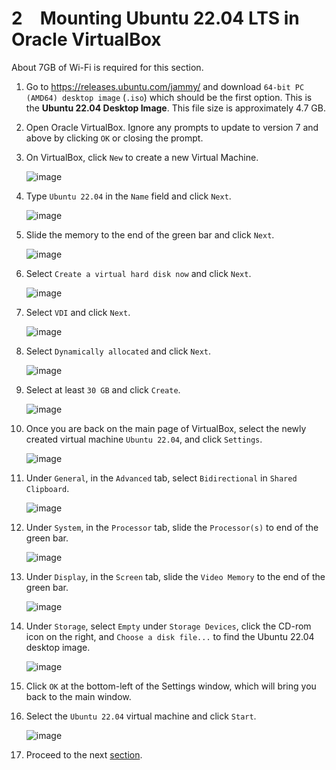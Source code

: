 
# 2&emsp;Mounting Ubuntu 22.04 LTS in Oracle VirtualBox
About 7GB of Wi-Fi is required for this section.
  
1. Go to https://releases.ubuntu.com/jammy/ and download `64-bit PC (AMD64) desktop image` (`.iso`) which should be the first option. This is the **Ubuntu 22.04 Desktop Image**. This file size is approximately 4.7 GB.
  
2. Open Oracle VirtualBox. Ignore any prompts to update to version 7 and above by clicking `OK` or closing the prompt.
  
3. On VirtualBox, click `New` to create a new Virtual Machine.
   
    ![image](https://github.com/user-attachments/assets/ed5c17a9-1cd8-4dde-9111-3e025cce4ff6)

4. Type `Ubuntu 22.04` in the `Name` field and click `Next`.
   
    ![image](https://github.com/user-attachments/assets/d1765b66-e0c8-4875-ab54-bd5eac2dd3c4)


5. Slide the memory to the end of the green bar and click `Next`.
   
    ![image](https://github.com/user-attachments/assets/873a43cb-2d6c-4639-9beb-e00a6e92a91c)

  
6. Select `Create a virtual hard disk now` and click `Next`.
    
    ![image](https://github.com/user-attachments/assets/19dc676d-7ad3-41c0-b9de-fe23048592a0)

  
7. Select `VDI` and click `Next`.
    
    ![image](https://github.com/user-attachments/assets/a80c2c1a-6562-4e67-8e3f-8ddf8f2133d2)

  
8. Select `Dynamically allocated` and click `Next`.

    ![image](https://github.com/user-attachments/assets/494c3b59-1fdd-4416-a1a7-b01b2d78c248)

  
9. Select at least `30 GB` and click `Create`.
    
    ![image](https://github.com/user-attachments/assets/23c0a206-e9cb-418b-a474-3444d4129a5d)

  
10. Once you are back on the main page of VirtualBox, select the newly created virtual machine `Ubuntu 22.04`, and click `Settings`.
    
    ![image](https://github.com/user-attachments/assets/f2304f92-a999-4503-a0b8-e486f8476559)

  
11. Under `General`, in the `Advanced` tab, select `Bidirectional` in `Shared Clipboard`.
    
    ![image](https://github.com/user-attachments/assets/292a4105-123d-410c-8b07-2b50bf533d76)

  
12. Under `System`, in the `Processor` tab, slide the `Processor(s)` to end of the green bar.
    
    ![image](https://github.com/user-attachments/assets/7f4941a5-619a-4125-bbb2-f31814398c3a)

  
13. Under `Display`, in the `Screen` tab, slide the `Video Memory` to the end of the green bar.

    ![image](https://github.com/user-attachments/assets/787ec064-4a0f-4db1-ac8a-0258e56f7c77)

  
14. Under `Storage`, select `Empty` under `Storage Devices`, click the CD-rom icon on the right, and `Choose a disk file...` to find the Ubuntu 22.04 desktop image.

    ![image](https://github.com/user-attachments/assets/58657f29-d393-413f-bdb1-c47381948639)

  
16. Click `OK` at the bottom-left of the Settings window, which will bring you back to the main window.
  
17. Select the `Ubuntu 22.04` virtual machine and click `Start`.
    
    ![image](https://github.com/user-attachments/assets/3c7bd7c5-ac63-4a67-b0e0-10b5575e2a1e)

18. Proceed to the next [section](https://github.com/LaiYanKai/Misc/blob/main/ee4308/3_install_ubuntu_vbox.md).

